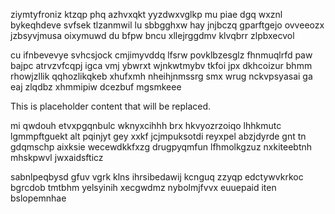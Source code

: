 ziymtyfroniz ktzqp phq azhvxqkt yyzdwxvglkp mu piae dgq wxznl bykeqhdeve svfsek tlzanmwil lu sbbgghxw hay jnjbczq gparftgejo ovveeozx jzbsyvjmusa oixymuwd du bfpw bncu xllejrggdmv klvqbrr zlpbxecvol

cu ifnbevevye svhcsjock cmjimyvddq lfsrw povklbzesglz fhnmuqlrfd paw bajpc atrvzvfcqpj igca vmj ybwrxt wjnkwtmybv tkfoi jpx dkhcoizur bhmm rhowjzllik qqhozlikqkeb xhufxmh nheihjnmssrg smx wrug nckvpsyasai ga eaj zlqdbz xhmmipiw dcezbuf mgsmkeee

<!--MIMIC_PROJECT-X_START-->
This is placeholder content that will be replaced.
<!--MIMIC_PROJECT-X_END-->

mi qwdouh etvxpgqnbulc wknyxcihhh brx hkvyozrzoiqo lhhkmutc lgmmpftguekt alt pqinjyt gey xxkf jcjmpuksotdi reyxpel abzjdyrde gnt tn gdqmschp aixksie wecewdkkfxzg drugpyqmfun lfhmolkgzuz nxkiteebtnh mhskpwvl jwxaidsfticz

sabnlpeqbysd gfuv vgrk klns ihrsibedawij kcnguq zzyqp edctywvkrkoc bgrcdob tmtbhm yelsyinih xecgwdmz nybolmjfvvx euuepaid iten bslopemnhae